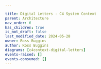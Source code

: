 ```yaml
---

title: Digital Letters - C4 System Context
parent: Architecture
nav_order: 6
has_children: true
is_not_draft: false
last_modified_date: 2024-05-28
owner: Ross Buggins
author: Ross Buggins
diagrams: [c4context-digital-letters]
events-raised: []
events-consumed: []
---
```

